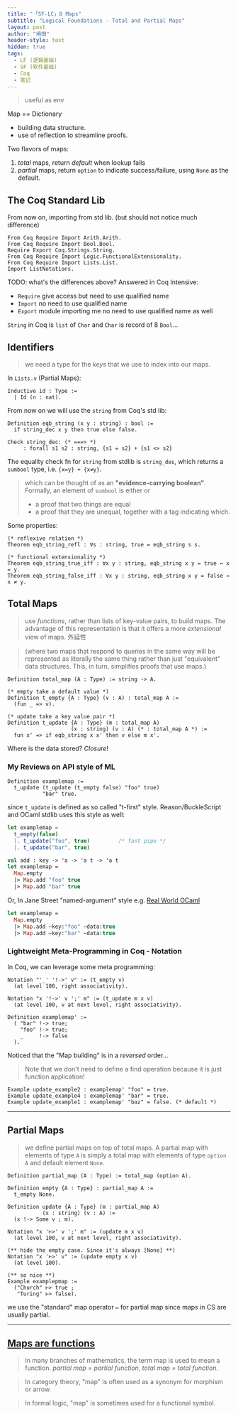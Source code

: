 ```yaml
---
title: "「SF-LC」8 Maps"
subtitle: "Logical Foundations - Total and Partial Maps"
layout: post
author: "墒田"
header-style: text
hidden: true
tags:
  - LF (逻辑基础)
  - SF (软件基础)
  - Coq
  - 笔记
---
```


> useful as env

Map == Dictionary
* building data structure.
* use of reflection to streamline proofs.

Two flavors of maps:
1. _total_   maps, return _default_ when lookup fails
2. _partial_ maps, return `option` to indicate success/failure, using `None` as the default.


## The Coq Standard Lib


From now on, importing from std lib. (but should not notice much difference)

```coq
From Coq Require Import Arith.Arith.
From Coq Require Import Bool.Bool.
Require Export Coq.Strings.String.
From Coq Require Import Logic.FunctionalExtensionality.
From Coq Require Import Lists.List.
Import ListNotations.
```

TODO: what's the differences above? 
Answered in Coq Intensive:
- `Require` give access but need to use qualified name
- `Import`  no need to use qualified name
- `Export`  module importing me no need to use qualified name as well

`String` in Coq is `list` of `Char` and `Char` is record of 8 `Bool`...



## Identifiers

> we need a type for the _keys_ that we use to index into our maps.

In `Lists.v` (Partial Maps):

```coq
Inductive id : Type := 
  | Id (n : nat).
```

From now on we will use the `string` from Coq's std lib:


```coq
Definition eqb_string (x y : string) : bool :=
  if string_dec x y then true else false.

Check string_dec: (* ===> *)
     : forall s1 s2 : string, {s1 = s2} + {s1 <> s2}
```

The equality check fn for `string` from stdlib is `string_des`, which returns a `sumbool` type, i.e. `{x=y} + {x≠y}`.
> which can be thought of as an __"evidence-carrying boolean"__. 
> Formally, an element of `sumbool` is either or
> - a proof that two things are equal
> - a proof that they are unequal, 
> together with a tag indicating which.


Some properties:

```coq
(* reflexive relation *)
Theorem eqb_string_refl : ∀s : string, true = eqb_string s s.

(* functional extensionality *)
Theorem eqb_string_true_iff : ∀x y : string, eqb_string x y = true ↔ x = y.
Theorem eqb_string_false_iff : ∀x y : string, eqb_string x y = false ↔ x ≠ y.
```


## Total Maps

> use _functions_, rather than lists of key-value pairs, to build maps. 
> The advantage of this representation is that it offers a more _extensional_ view of maps. 外延性

> (where two maps that respond to queries in the same way will be represented as literally the same thing rather than just "equivalent" data structures. This, in turn, simplifies proofs that use maps.)

```coq
Definition total_map (A : Type) := string -> A.

(* empty take a default value *)
Definition t_empty {A : Type} (v : A) : total_map A :=
  (fun _ => v).

(* update take a key value pair *)
Definition t_update {A : Type} (m : total_map A)
                    (x : string) (v : A) (* : total_map A *) :=
  fun x' => if eqb_string x x' then v else m x'.
```

Where is the data stored? _Closure_!


### My Reviews on API style of ML 

```coq
Definition examplemap :=
  t_update (t_update (t_empty false) "foo" true)
           "bar" true.
```

since `t_update` is defined as so called "t-first" style. 
Reason/BuckleScript and OCaml stdlib uses this style as well:

```js
let examplemap = 
  t_empty(false)
  |. t_update("foo", true)         /* fast pipe */
  |. t_update("bar", true) 
```

```ocaml
val add : key -> 'a -> 'a t -> 'a t
let examplemap = 
  Map.empty 
  |> Map.add "foo" true
  |> Map.add "bar" true
```

Or, In Jane Street "named-argument" style 
e.g. [Real World OCaml](https://v1.realworldocaml.org/v1/en/html/maps-and-hash-tables.html)

```ocaml
let examplemap = 
  Map.empty
  |> Map.add ~key:"foo" ~data:true
  |> Map.add ~key:"bar" ~data:true
```

### Lightweight Meta-Programming in Coq - Notation

In Coq, we can leverage some meta programming:

```coq
Notation "'_' '!->' v" := (t_empty v)
  (at level 100, right associativity).

Notation "x '!->' v ';' m" := (t_update m x v)
  (at level 100, v at next level, right associativity).

Definition examplemap' :=
  ( "bar" !-> true;
    "foo" !-> true;
    _     !-> false
  ).
```

Noticed that the "Map building" is in a _reversed_ order...

> Note that we don't need to define a find operation because it is just function application!

```coq
Example update_example2 : examplemap' "foo" = true.
Example update_example4 : examplemap' "bar" = true.
Example update_example1 : examplemap' "baz" = false. (* default *)
```

---

## Partial Maps

> we define partial maps on top of total maps. 
> A partial map with elements of type `A` is simply a total map with elements of type `option A` and default element `None`.

```coq
Definition partial_map (A : Type) := total_map (option A).

Definition empty {A : Type} : partial_map A :=
  t_empty None.

Definition update {A : Type} (m : partial_map A)
           (x : string) (v : A) :=
  (x !-> Some v ; m).
  
Notation "x '⊢>' v ';' m" := (update m x v)
  (at level 100, v at next level, right associativity).

(** hide the empty case. Since it's always [None] **)
Notation "x '⊢>' v" := (update empty x v)
  (at level 100).
  
(** so nice **)
Example examplepmap :=
  ("Church" ⊢> true ; 
   "Turing" ⊢> false).
```

we use the "standard" map operator `↦` for partial map since maps in CS are usually partial.


---

## [Maps are functions](https://en.wikipedia.org/wiki/Map_(mathematics)#Maps_as_functions) 


> In many branches of mathematics, the term map is used to mean a function.
> _partial map_ = _partial function_, 
> _total   map_ = _total   function_.


> In category theory, "map" is often used as a synonym for morphism or arrow.


> In formal logic, "map" is sometimes used for a functional symbol.

